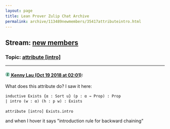 ```yaml
---
layout: page
title: Lean Prover Zulip Chat Archive 
permalink: archive/113489newmembers/35417attributeintro.html
---
```


## Stream: [new members](index.html)
### Topic: [attribute [intro]](35417attributeintro.html)

---

#### [![Click to go to Zulip](../../assets/img/zulip2.png) Kenny Lau (Oct 19 2018 at 02:01)](https://leanprover.zulipchat.com/#narrow/stream/113489-new%20members/topic/attribute%20%5Bintro%5D/near/136080016):
What does this attribute do? I saw it here:
```lean
inductive Exists {α : Sort u} (p : α → Prop) : Prop
| intro (w : α) (h : p w) : Exists

attribute [intro] Exists.intro
```
and when I hover it says "introduction rule for backward chaining"

